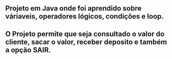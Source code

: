 ## Projeto em Java onde foi aprendido sobre váriaveis, operadores lógicos, condições e loop.

## O Projeto permite que seja consultado o valor do cliente, sacar o valor, receber deposito e também a opção SAIR.

